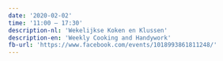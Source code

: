 ```yaml
---
date: '2020-02-02'
time: '11:00 – 17:30'
description-nl: 'Wekelijkse Koken en Klussen'
description-en: 'Weekly Cooking and Handywork'
fb-url: 'https://www.facebook.com/events/1018993861811248/'
---
```

